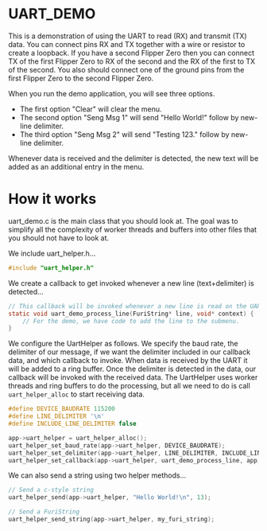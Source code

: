 # UART_DEMO
This is a demonstration of using the UART to read (RX) and transmit (TX) data.  You can connect
pins RX and TX together with a wire or resistor to create a loopback.  If you have a second 
Flipper Zero then you can connect TX of the first Flipper Zero to RX of the second and the RX of
the first to TX of the second.  You also should connect one of the ground pins from the first 
Flipper Zero to the second Flipper Zero.

When you run the demo application, you will see three options.
- The first option "Clear" will clear the menu.
- The second option "Seng Msg 1" will send "Hello World!" follow by new-line delimiter.
- The third option "Seng Msg 2" will send "Testing 123." follow by new-line delimiter.

Whenever data is received and the delimiter is detected, the new text will be added as an additional
entry in the menu.

# How it works
uart_demo.c is the main class that you should look at.  The goal was to simplify all
the complexity of worker threads and buffers into other files that you should not have
to look at.

We include uart_helper.h...
```c
#include "uart_helper.h"
```

We create a callback to get invoked whenever a new line (text+delimiter) is detected...
```c
// This callback will be invoked whenever a new line is read on the UART!
static void uart_demo_process_line(FuriString* line, void* context) {
    // For the demo, we have code to add the line to the submenu.
}
```

We configure the UartHelper as follows. We specify the baud rate, the delimiter of our
message, if we want the delimiter included in our callback data, and which callback to
invoke.  When data is received by the UART it will be added to a ring buffer.  Once the
delimiter is detected in the data, our callback will be invoked with the received data.
The UartHelper uses worker threads and ring buffers to do the processing, but all we need
to do is call ``uart_helper_alloc`` to start receiving data.
```c
#define DEVICE_BAUDRATE 115200
#define LINE_DELIMITER '\n'
#define INCLUDE_LINE_DELIMITER false

app->uart_helper = uart_helper_alloc();
uart_helper_set_baud_rate(app->uart_helper, DEVICE_BAUDRATE);
uart_helper_set_delimiter(app->uart_helper, LINE_DELIMITER, INCLUDE_LINE_DELIMITER);
uart_helper_set_callback(app->uart_helper, uart_demo_process_line, app);
```

We can also send a string using two helper methods...
```c
// Send a c-style string
uart_helper_send(app->uart_helper, "Hello World!\n", 13);

// Send a FuriString
uart_helper_send_string(app->uart_helper, my_furi_string);
```

